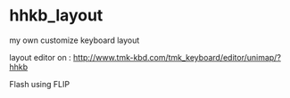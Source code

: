 # hhkb_layout
my own customize keyboard layout

layout editor on : http://www.tmk-kbd.com/tmk_keyboard/editor/unimap/?hhkb

Flash using FLIP
